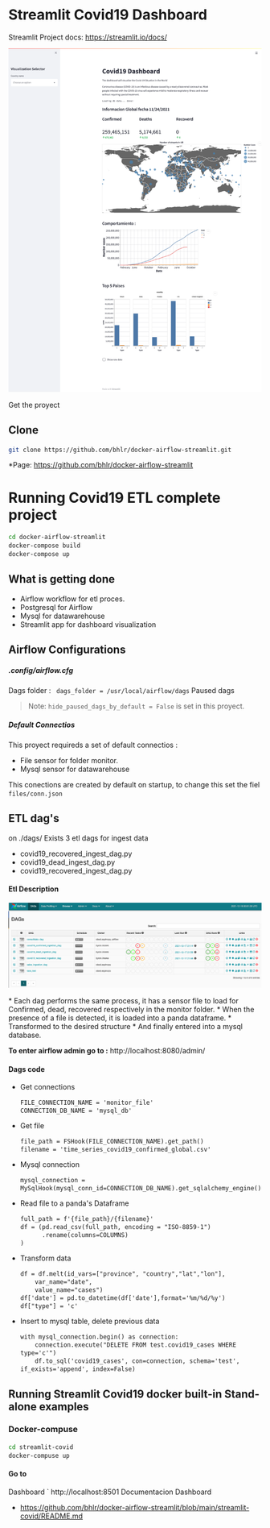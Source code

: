 # Streamlit Covid19 Dashboard
Streamlit Project docs: https://streamlit.io/docs/

<p align="center">
  <img src="img/dashboard.png" width="750" title="Example dashboard App">
</p>

Get the proyect 
## Clone
```sh
git clone https://github.com/bhlr/docker-airflow-streamlit.git
```
*Page: https://github.com/bhlr/docker-airflow-streamlit

# Running Covid19 ETL complete project

```sh
cd docker-airflow-streamlit
docker-compose build
docker-compose up
```
## What is getting done 
* Airflow workflow for etl proces.
* Postgresql for Airflow
* Mysql for datawarehouse 
* Streamlit app for dashboard visualization

## Airflow Configurations
##### .config/airflow.cfg
Dags folder :
` dags_folder = /usr/local/airflow/dags`
Paused dags
> Note: `hide_paused_dags_by_default = False` is set in this proyect.

##### Default Connectios
This proyect requireds a set of default connectios :
* File sensor for folder monitor.
* Mysql sensor for datawarehouse

This conections are created by default on startup, to change this set the fiel 
`files/conn.json`

## ETL dag's
on ./dags/
Exists 3 etl dags for ingest data 
* covid19_recovered_ingest_dag.py
* covid19_dead_ingest_dag.py
* covid19_recovered_ingest_dag.py

#### Etl Description 
<p align="center">
  <img src="img/airflow.png" width="750" title="Example dashboard App">
</p>
* Each dag performs the same process, it has a sensor file to load for Confirmed, dead, recovered respectively in the monitor folder.
* When the presence of a file is detected, it is loaded into a panda dataframe.
* Transformed to the desired structure 
* And finally entered into a mysql database.

**To enter airflow admin go to :** http://localhost:8080/admin/

#### Dags code 

* Get connections
    ```
    FILE_CONNECTION_NAME = 'monitor_file'
    CONNECTION_DB_NAME = 'mysql_db'
    ```
* Get file 
    ```
    file_path = FSHook(FILE_CONNECTION_NAME).get_path()
    filename = 'time_series_covid19_confirmed_global.csv'
    ```
* Mysql connection 
    ```
    mysql_connection = MySqlHook(mysql_conn_id=CONNECTION_DB_NAME).get_sqlalchemy_engine()
    ```
* Read file to a panda's Dataframe
    ```
    full_path = f'{file_path}/{filename}'
    df = (pd.read_csv(full_path, encoding = "ISO-8859-1")
          .rename(columns=COLUMNS)
    )
    ```
* Transform data 
    ``` 
   df = df.melt(id_vars=["province", "country","lat","lon"],
        var_name="date",
        value_name="cases")
    df['date'] = pd.to_datetime(df['date'],format='%m/%d/%y')
    df["type"] = 'c'
    ```
* Insert to mysql table, delete previous data 
    ``` 
   with mysql_connection.begin() as connection:
        connection.execute("DELETE FROM test.covid19_cases WHERE type='c'")
        df.to_sql('covid19_cases', con=connection, schema='test', if_exists='append', index=False)
    ```

## Running Streamlit Covid19 docker built-in Stand-alone examples 
### Docker-compuse
```sh
cd streamlit-covid
docker-compuse up 
```
#### Go to 
Dashboard
` http://localhost:8501
Documentacion Dashboard
* https://github.com/bhlr/docker-airflow-streamlit/blob/main/streamlit-covid/README.md



